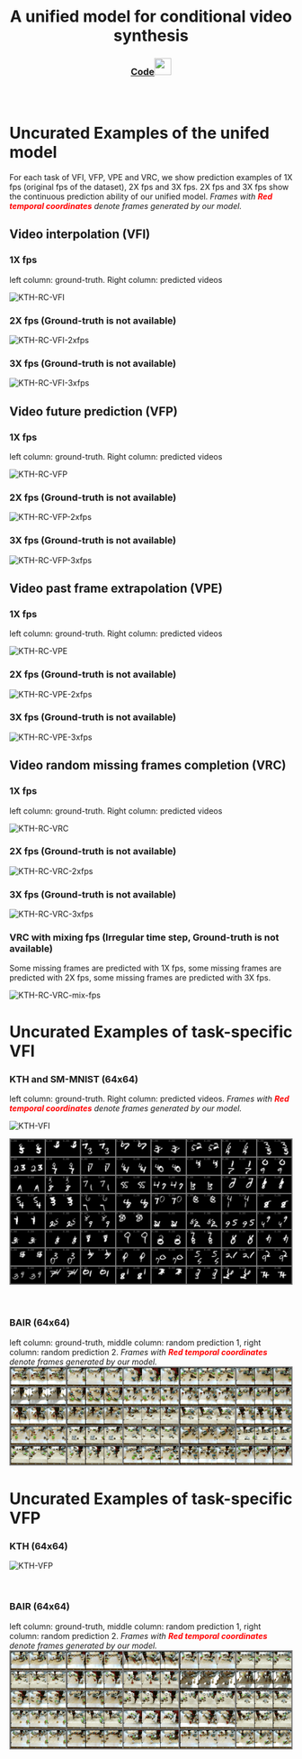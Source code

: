 

<h1 align="center"> A unified model for conditional video synthesis </h1>

<h3 align="center"> <a href="https://github.com/NPVS/NPVS" target="_blank">Code<img src="https://raw.githubusercontent.com/FortAwesome/Font-Awesome/6.x/svgs/brands/github.svg" width="30" height="30"></a> <h3>

&nbsp;

# Uncurated Examples of the unifed model
For each task of VFI, VFP, VPE and VRC, we show prediction examples of 1X fps (original fps of the dataset), 2X fps and 3X fps. 2X fps and 3X fps show the continuous prediction ability of our unified model. <em>Frames with **<span style="color:red">Red temporal coordinates</span>** denote frames generated by our model.</em>



## Video interpolation (VFI)
### **1X fps**
left column: ground-truth. Right column: predicted videos

![KTH-RC-VFI](./kth_rc_vfi_10to10_1xfps.gif)

### **2X fps** (Ground-truth is not available)

![KTH-RC-VFI-2xfps](./kth_rc_vfi_10to10_2xfps.gif)

### **3X fps** (Ground-truth is not available)

![KTH-RC-VFI-3xfps](./kth_rc_vfi_10to10_3xfps.gif)

## Video future prediction (VFP)
### **1X fps**
left column: ground-truth. Right column: predicted videos

![KTH-RC-VFP](./kth_rc_vfp_10to10_1xfps.gif)

### **2X fps** (Ground-truth is not available)

![KTH-RC-VFP-2xfps](./kth_rc_vfp_10to10_2xfps.gif)

### **3X fps** (Ground-truth is not available)

![KTH-RC-VFP-3xfps](./kth_rc_vfp_10to10_3xfps.gif)

## Video past frame extrapolation (VPE)
### **1X fps**
left column: ground-truth. Right column: predicted videos

![KTH-RC-VPE](./kth_rc_vpe_10to10_1xfps.gif)

### **2X fps** (Ground-truth is not available)
![KTH-RC-VPE-2xfps](./kth_rc_vpe_10to10_2xfps.gif)

### **3X fps** (Ground-truth is not available)

![KTH-RC-VPE-3xfps](./kth_rc_vpe_10to10_3xfps.gif)


## Video random missing frames completion (VRC)
### **1X fps**
left column: ground-truth. Right column: predicted videos

![KTH-RC-VRC](./kth_rc_vrc_10to10_1xfps.gif)

### **2X fps** (Ground-truth is not available)
![KTH-RC-VRC-2xfps](./kth_rc_vrc_10to10_2xfps.gif)

### **3X fps** (Ground-truth is not available)

![KTH-RC-VRC-3xfps](./kth_rc_vrc_10to10_3xfps.gif)

### **VRC with mixing fps (Irregular time step, Ground-truth is not available)**
Some missing frames are predicted with 1X fps, some missing frames are predicted with 2X fps, some missing frames are predicted with 3X fps.

![KTH-RC-VRC-mix-fps](./kth_rc_vrc_10to10_mix_fps.gif)



# Uncurated Examples of task-specific VFI

### KTH and SM-MNIST (64x64)

left column: ground-truth. Right column: predicted videos. <em>Frames with **<span style="color:red">Red temporal coordinates</span>** denote frames generated by our model.</em>

![KTH-VFI](./kth_specific_vfi_10to10_1xfps.gif)

![SMMNIST-VFI](./smmnist_specific_vfi_10to5_1xfps.gif)

&nbsp;
### BAIR (64x64)
left column: ground-truth, middle column: random prediction 1, right column: random prediction 2. <em>Frames with **<span style="color:red">Red temporal coordinates</span>** denote frames generated by our model.</em>
![BAIR-VFI](./bair_specific_vfi_rand_4to5_1xfps.gif)

# Uncurated Examples of task-specific VFP

### KTH (64x64)
![KTH-VFP](./kth_specific_vfp_10to10_1xfps.gif)

&nbsp;

### BAIR (64x64)
left column: ground-truth, middle column: random prediction 1, right column: random prediction 2. <em>Frames with **<span style="color:red">Red temporal coordinates</span>** denote frames generated by our model.</em>
![BAIR-VFP](./bair_specific_vfp_rand_2to10_1xfps.gif)


